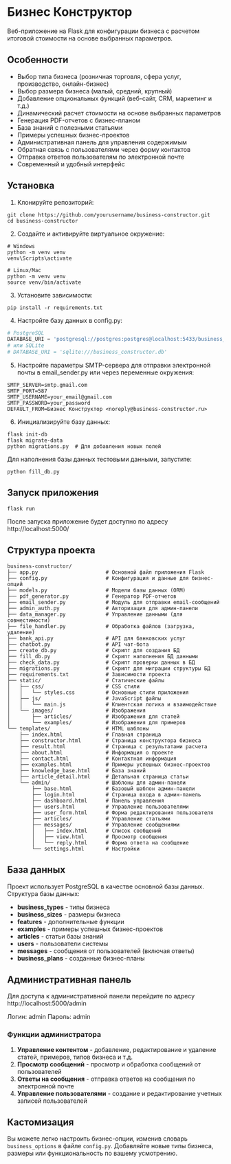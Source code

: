 # Бизнес Конструктор

Веб-приложение на Flask для конфигурации бизнеса с расчетом итоговой стоимости на основе выбранных параметров.

## Особенности

- Выбор типа бизнеса (розничная торговля, сфера услуг, производство, онлайн-бизнес)
- Выбор размера бизнеса (малый, средний, крупный)
- Добавление опциональных функций (веб-сайт, CRM, маркетинг и т.д.)
- Динамический расчет стоимости на основе выбранных параметров
- Генерация PDF-отчетов с бизнес-планом
- База знаний с полезными статьями
- Примеры успешных бизнес-проектов
- Административная панель для управления содержимым
- Обратная связь с пользователями через форму контактов
- Отправка ответов пользователям по электронной почте
- Современный и удобный интерфейс

## Установка

1. Клонируйте репозиторий:
```
git clone https://github.com/yourusername/business-constructor.git
cd business-constructor
```

2. Создайте и активируйте виртуальное окружение:
```
# Windows
python -m venv venv
venv\Scripts\activate

# Linux/Mac
python -m venv venv
source venv/bin/activate
```

3. Установите зависимости:
```
pip install -r requirements.txt
```

4. Настройте базу данных в config.py:
```python
# PostgreSQL
DATABASE_URI = 'postgresql://postgres:postgres@localhost:5433/business_constructor'
# или SQLite
# DATABASE_URI = 'sqlite:///business_constructor.db'
```

5. Настройте параметры SMTP-сервера для отправки электронной почты в email_sender.py или через переменные окружения:
```
SMTP_SERVER=smtp.gmail.com
SMTP_PORT=587
SMTP_USERNAME=your_email@gmail.com
SMTP_PASSWORD=your_password
DEFAULT_FROM=Бизнес Конструктор <noreply@business-constructor.ru>
```

6. Инициализируйте базу данных:
```
flask init-db
flask migrate-data
python migrations.py  # Для добавления новых полей
```

Для наполнения базы данных тестовыми данными, запустите:
```
python fill_db.py
```

## Запуск приложения

```
flask run
```

После запуска приложение будет доступно по адресу http://localhost:5000/

## Структура проекта

```
business-constructor/
├── app.py                      # Основной файл приложения Flask
├── config.py                   # Конфигурация и данные для бизнес-опций
├── models.py                   # Модели базы данных (ORM)
├── pdf_generator.py            # Генератор PDF-отчетов
├── email_sender.py             # Модуль для отправки email-сообщений
├── admin_auth.py               # Авторизация для админ-панели
├── data_manager.py             # Управление данными (для совместимости)
├── file_handler.py             # Обработка файлов (загрузка, удаление)
├── bank_api.py                 # API для банковских услуг
├── chatbot.py                  # API чат-бота
├── create_db.py                # Скрипт для создания БД
├── fill_db.py                  # Скрипт наполнения БД данными
├── check_data.py               # Скрипт проверки данных в БД
├── migrations.py               # Скрипт для миграции структуры БД
├── requirements.txt            # Зависимости проекта
├── static/                     # Статические файлы
│   ├── css/                    # CSS стили
│   │   └── styles.css          # Основные стили приложения
│   ├── js/                     # JavaScript файлы
│   │   └── main.js             # Клиентская логика и взаимодействие
│   └── images/                 # Изображения
│       ├── articles/           # Изображения для статей
│       └── examples/           # Изображения для примеров
└── templates/                  # HTML шаблоны
    ├── index.html              # Главная страница
    ├── constructor.html        # Страница конструктора бизнеса
    ├── result.html             # Страница с результатами расчета
    ├── about.html              # Информация о проекте
    ├── contact.html            # Контактная информация
    ├── examples.html           # Примеры успешных бизнес-проектов
    ├── knowledge_base.html     # База знаний
    ├── article_detail.html     # Детальная страница статьи
    └── admin/                  # Шаблоны для админ-панели
        ├── base.html           # Базовый шаблон админ-панели
        ├── login.html          # Страница входа в админ-панель
        ├── dashboard.html      # Панель управления
        ├── users.html          # Управление пользователями
        ├── user_form.html      # Форма редактирования пользователя
        ├── articles/           # Управление статьями
        ├── messages/           # Управление сообщениями
        │   ├── index.html      # Список сообщений
        │   ├── view.html       # Просмотр сообщения
        │   └── reply.html      # Форма ответа на сообщение
        └── settings.html       # Настройки
```

## База данных

Проект использует PostgreSQL в качестве основной базы данных. Структура базы данных:

- **business_types** - типы бизнеса
- **business_sizes** - размеры бизнеса
- **features** - дополнительные функции
- **examples** - примеры успешных бизнес-проектов
- **articles** - статьи базы знаний
- **users** - пользователи системы
- **messages** - сообщения от пользователей (включая ответы)
- **business_plans** - созданные бизнес-планы

## Административная панель

Для доступа к административной панели перейдите по адресу http://localhost:5000/admin

Логин: admin
Пароль: admin

### Функции администратора

1. **Управление контентом** - добавление, редактирование и удаление статей, примеров, типов бизнеса и т.д.
2. **Просмотр сообщений** - просмотр и обработка сообщений от пользователей
3. **Ответы на сообщения** - отправка ответов на сообщения по электронной почте
4. **Управление пользователями** - создание и редактирование учетных записей пользователей

## Кастомизация

Вы можете легко настроить бизнес-опции, изменив словарь `business_options` в файле `config.py`. Добавляйте новые типы бизнеса, размеры или функциональность по вашему усмотрению. 